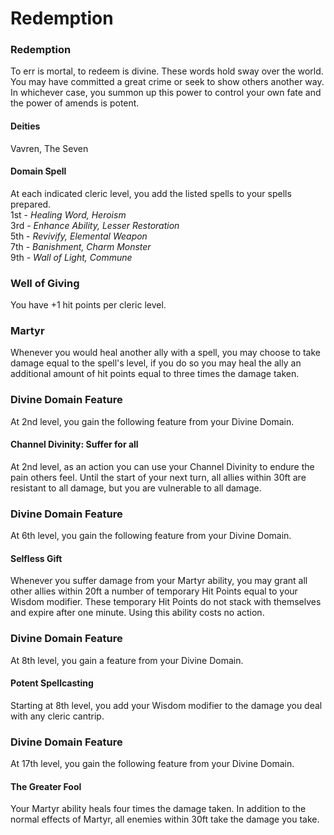 Redemption
==========

### Redemption

To err is mortal, to redeem is divine. These words hold sway over the world. You may have committed a great crime or seek to show others another way. In whichever case, you summon up this power to control your own fate and the power of amends is potent. 

#### Deities

Vavren, The Seven 

#### Domain Spell

At each indicated cleric level, you add the listed spells to your spells prepared.  
1st - _Healing Word, Heroism_  
3rd - _Enhance Ability, Lesser Restoration_  
5th - _Revivify, Elemental Weapon_  
7th - _Banishment, Charm Monster_  
9th - _Wall of Light, Commune_  

### Well of Giving

You have +1 hit points per cleric level. 

### Martyr

Whenever you would heal another ally with a spell, you may choose to take damage equal to the spell's level, if you do so you may heal the ally an additional amount of hit points equal to three times the damage taken. 

### Divine Domain Feature

At 2nd level, you gain the following feature from your Divine Domain. 

#### Channel Divinity: Suffer for all

At 2nd level, as an action you can use your Channel Divinity to endure the pain others feel. Until the start of your next turn, all allies within 30ft are resistant to all damage, but you are vulnerable to all damage. 

### Divine Domain Feature

At 6th level, you gain the following feature from your Divine Domain. 

#### Selfless Gift

Whenever you suffer damage from your Martyr ability, you may grant all other allies within 20ft a number of temporary Hit Points equal to your Wisdom modifier. These temporary Hit Points do not stack with themselves and expire after one minute. Using this ability costs no action. 

### Divine Domain Feature

At 8th level, you gain a feature from your Divine Domain. 

#### Potent Spellcasting

Starting at 8th level, you add your Wisdom modifier to the damage you deal with any cleric cantrip. 

### Divine Domain Feature

At 17th level, you gain the following feature from your Divine Domain. 

#### The Greater Fool

Your Martyr ability heals four times the damage taken. In addition to the normal effects of Martyr, all enemies within 30ft take the damage you take.
